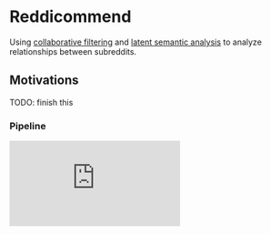 # Reddicommend

Using [collaborative filtering](https://en.wikipedia.org/wiki/Collaborative_filtering) and [latent semantic analysis](https://en.wikipedia.org/wiki/Latent_semantic_analysis) to analyze relationships between subreddits.

## Motivations

TODO: finish this


### Pipeline
![alt text](https://raw.githubusercontent.com/hoidn/Reddicommend/master/doc/pipeline.pdf)

